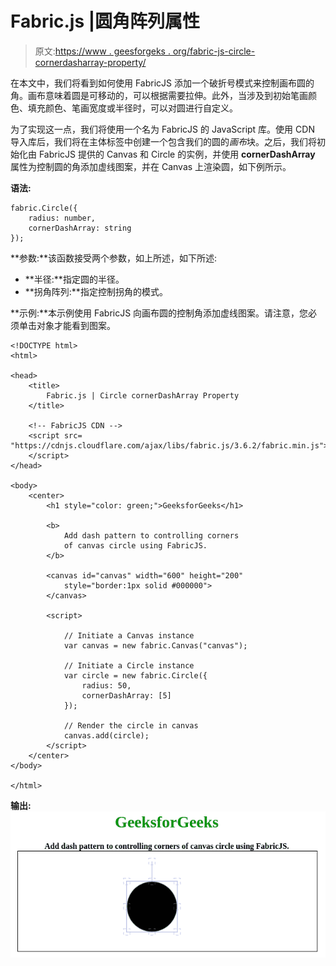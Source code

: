 # Fabric.js |圆角阵列属性

> 原文:[https://www . geesforgeks . org/fabric-js-circle-cornerdasharray-property/](https://www.geeksforgeeks.org/fabric-js-circle-cornerdasharray-property/)

在本文中，我们将看到如何使用 FabricJS 添加一个破折号模式来控制画布圆的角。画布意味着圆是可移动的，可以根据需要拉伸。此外，当涉及到初始笔画颜色、填充颜色、笔画宽度或半径时，可以对圆进行自定义。

为了实现这一点，我们将使用一个名为 FabricJS 的 JavaScript 库。使用 CDN 导入库后，我们将在主体标签中创建一个包含我们的圆的*画布*块。之后，我们将初始化由 FabricJS 提供的 Canvas 和 Circle 的实例，并使用 **cornerDashArray** 属性为控制圆的角添加虚线图案，并在 Canvas 上渲染圆，如下例所示。

**语法:**

```
fabric.Circle({
    radius: number,
    cornerDashArray: string
}); 
```

**参数:**该函数接受两个参数，如上所述，如下所述:

*   **半径:**指定圆的半径。
*   **拐角阵列:**指定控制拐角的模式。

**示例:**本示例使用 FabricJS 向画布圆的控制角添加虚线图案。请注意，您必须单击对象才能看到图案。

```
<!DOCTYPE html>
<html>

<head>
    <title>
        Fabric.js | Circle cornerDashArray Property
    </title>

    <!-- FabricJS CDN -->
    <script src=
"https://cdnjs.cloudflare.com/ajax/libs/fabric.js/3.6.2/fabric.min.js">
    </script>
</head>

<body>
    <center>
        <h1 style="color: green;">GeeksforGeeks</h1>

        <b>
            Add dash pattern to controlling corners
            of canvas circle using FabricJS.
        </b>

        <canvas id="canvas" width="600" height="200"
            style="border:1px solid #000000">
        </canvas>

        <script>

            // Initiate a Canvas instance
            var canvas = new fabric.Canvas("canvas");

            // Initiate a Circle instance
            var circle = new fabric.Circle({
                radius: 50,
                cornerDashArray: [5]
            });

            // Render the circle in canvas
            canvas.add(circle);
        </script>
    </center>
</body>

</html>
```

**输出:**
![](img/5aa10724b5a3a19461cf4dc687661134.png)
